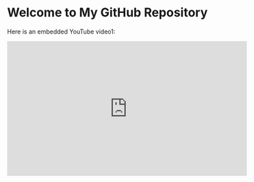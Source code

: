 # Welcome to My GitHub Repository

Here is an embedded YouTube video1:

<iframe width="560" height="315" src="https://youtu.be/t5WxAoktEg4" frameborder="0" allow="accelerometer; autoplay; encrypted-media; gyroscope; picture-in-picture" allowfullscreen></iframe>

